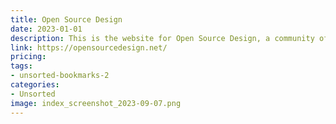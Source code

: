 ```yaml
---
title: Open Source Design
date: 2023-01-01
description: This is the website for Open Source Design, a community of designers and developers who collaborate on open source projects.
link: https://opensourcedesign.net/
pricing: 
tags: 
- unsorted-bookmarks-2 
categories: 
- Unsorted 
image: index_screenshot_2023-09-07.png
---
```

